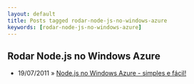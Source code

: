 ```yaml
---
layout: default
title: Posts tagged rodar-node-js-no-windows-azure
keywords: [rodar-node-js-no-windows-azure]
---
```

<h2 class="category">Rodar Node.js no Windows Azure</h2>
<ul class="posts">
<li>
<p>
<span class="date">19/07/2011</span> &raquo; 
<a href="/blog/node-js-no-windows-azure-simples-e-facil">Node.js no Windows Azure - simples e fácil!</a>
</p>
</li> 
</ul>

